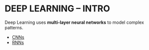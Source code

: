 # DEEP LEARNING – INTRO

Deep Learning uses **multi‑layer neural networks** to model complex patterns.

- [CNNs](./cnns)
- [RNNs](./rnns)
